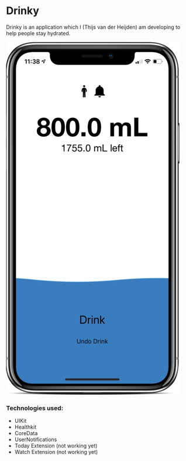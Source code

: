 # Drinky

Drinky is an application which I (Thijs van der Heijden) am developing to help people stay hydrated.

![](drinky.png)

### Technologies used:
- UIKit
- Healthkit
- CoreData
- UserNotifications
- Today Extension (not working yet)
- Watch Extension (not working yet)